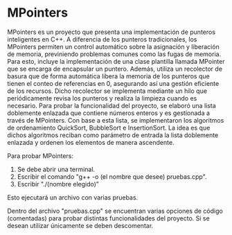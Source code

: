 # MPointers

MPointers es un proyecto que presenta una implementación de punteros inteligentes en C++. A diferencia de los punteros tradicionales, los MPointers permiten un control automático sobre la asignación y liberación de memoria, previniendo problemas comunes como las fugas de memoria. Para esto, incluye la implementación de una clase plantilla llamada MPointer que se encarga de encapsular un puntero. Además, utiliza un recolector de basura que de forma automática libera la memoria de los punteros que tienen el conteo de referencias en 0, asegurando así una gestión eficiente de los recursos. Dicho recolector se implementa mediante un hilo que periódicamente revisa los punteros y realiza la limpieza cuando es necesario.
Para probar la funcionalidad del proyecto, se elaboró una lista doblemente enlazada que contiene números enteros y es gestionada a través de MPointers. Con base a esta lista, se implementaron los algoritmos de ordenamiento QuickSort, BubbleSort e InsertionSort. La idea es que dichos algoritmos reciban como parámetro de entrada la lista doblemente enlazada y ordenen los elementos de manera ascendente.

Para probar MPointers:
1) Se debe abrir una terminal.
2) Escribir el comando "g++ -o (el nombre que desee) pruebas.cpp".
3) Escribir "./(nombre elegido)"

Esto ejecutará un archivo con varias pruebas.

Dentro del archivo "pruebas.cpp" se encuentran varias opciones de código (comentadas) para probar distintas funcionalidades del proyecto. Si se desean utilizar únicamente se deben descomentar.
